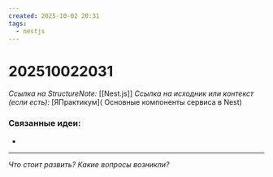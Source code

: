 ```yaml
---
created: 2025-10-02 20:31
tags:
  - nestjs
---
```

# 202510022031
*Ссылка на StructureNote:* [[Nest.js]]
*Ссылка на исходник или контекст (если есть):* [ЯПрактикум]( Основные компоненты сервиса в Nest)

### Связанные идеи:
* 
---

*Что стоит развить? Какие вопросы возникли?*